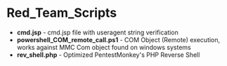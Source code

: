 # Red_Team_Scripts
 * **cmd.jsp** - cmd.jsp file with useragent string verification
 * **powershell_COM_remote_call.ps1** - COM Object (Remote) execution, works against MMC Com object found on windows systems
 * **rev_shell.php** - Optimized PentestMonkey's PHP Reverse Shell
